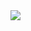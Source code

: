 <img src="https://capsule-render.vercel.app/api?type=slice&color=auto&height=400&section=header&text=HELLO&fontSize=70&rotate=26&fontAlign=70&fontAlignY=20" />



